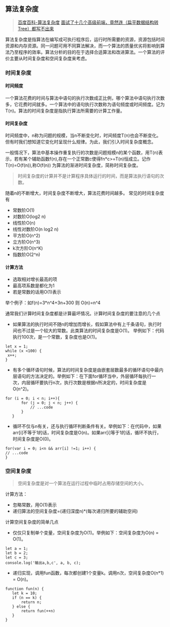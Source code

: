 ## 算法复杂度

> [百度百科-算法复杂度](https://baike.baidu.com/item/%E7%AE%97%E6%B3%95%E5%A4%8D%E6%9D%82%E5%BA%A6/210801?fr=aladdin)
> [面试了十几个高级前端，竟然连（扁平数据结构转Tree）都写不出来](https://juejin.cn/post/6983904373508145189?utm_source=gold_browser_extension)

算法复杂度是指算法在编写成可执行程序后，运行时所需要的资源，资源包括时间资源和内存资源。同一问题可用不同算法解决，而一个算法的质量优劣将影响到算法乃至程序的效率。算法分析的目的在于选择合适算法和改进算法。一个算法的评价主要从时间复杂度和空间复杂度来考虑。

### 时间复杂度

#### 时间频度
 一个算法花费的时间与算法中语句的执行次数成正比例，哪个算法中语句执行次数多，它花费时间就多。一个算法中的语句执行次数称为语句频度或时间频度。记为T(n)。算法的时间复杂度是指执行算法所需要的计算工作量。
#### 时间复杂度
时间频度中，n称为问题的规模，当n不断变化时，时间频度T(n)也会不断变化。但有时我们想知道它变化时呈现什么规律。为此，我们引入时间复杂度概念。

一般情况下，算法中基本操作重复执行的次数是问题规模n的某个函数，用T(n)表示，若有某个辅助函数f(n),存在一个正常数c使得fn*c>=T(n)恒成立。记作T(n)=O(f(n)),称O(f(n)) 为算法的渐进时间复杂度，简称时间复杂度。

> 时间复杂度的计算并不是计算程序具体运行的时间，而是算法执行语句的次数。

随着n的不断增大，时间复杂度不断增大，算法花费时间越多。 常见的时间复杂度有

* 常数阶O(1)
* 对数阶O(log2 n)
* 线性阶O(n)
* 线性对数阶O(n log2 n)
* 平方阶O(n^2)
* 立方阶O(n^3)
* k次方阶O(n^K)
* 指数阶O(2^n)

#### 计算方法

* 选取相对增长最高的项
* 最高项系数是都化为1
* 若是常数的话用O(1)表示

举个例子：如f(n)=3*n^4+3n+300 则 O(n)=n^4

通常我们计算时间复杂度都是计算最坏情况。计算时间复杂度的要注意的几个点

- 如果算法的执行时间不随n的增加而增长，假如算法中有上千条语句，执行时间也不过是一个较大的常数。此类算法的时间复杂度是O(1)。 举例如下：代码执行100次，是一个常数，复杂度也是O(1)。

```
let x = 1;
while (x <100) {
 x++;
}
```

- 有多个循环语句时候，算法的时间复杂度是由嵌套层数最多的循环语句中最内层语句的方法决定的。举例如下：在下面for循环当中，外层循环每执行一次，内层循环要执行n次，执行次数是根据n所决定的，时间复杂度是O(n^2)。

```
for (i = 0; i < n; i++){
       for (j = 0; j < n; j++) {
           // ...code
       }
   }

```

- 循环不仅与n有关，还与执行循环判断条件有关。举例如下：在代码中，如果arr[i]不等于1的话，时间复杂度是O(n)。如果arr[i]等于1的话，循环不执行，时间复杂度是O(0)。

```
for(var i = 0; i<n && arr[i] !=1; i++) {
// ...code
}
```

### 空间复杂度

> 空间复杂度是对一个算法在运行过程中临时占用存储空间的大小。

计算方法：
* 忽略常数，用O(1)表示
* 递归算法的空间复杂度=(递归深度n)*(每次递归所要的辅助空间)

计算空间复杂度的简单几点

* 仅仅只复制单个变量，空间复杂度为O(1)。举例如下：空间复杂度为O(n) = O(1)。

```
let a = 1;
let b = 2;
let c = 3;
console.log('输出a,b,c', a, b, c);
```

* 递归实现，调用fun函数，每次都创建1个变量k。调用n次，空间复杂度O(n*1) = O(n)。

```
function fun(n) {
   let k = 10;
   if (n == k) {
       return n;
   } else {
       return fun(++n)
   }
}
```
